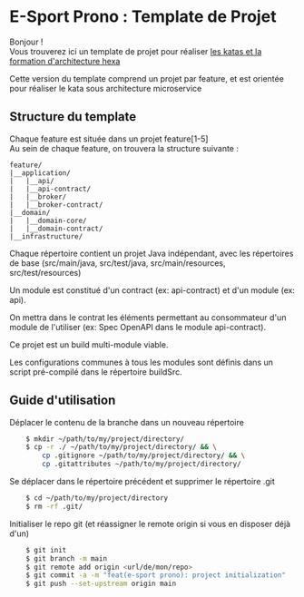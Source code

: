 # E-Sport Prono : Template de Projet

Bonjour !  
Vous trouverez ici un template de projet pour réaliser [les katas et la formation d'architecture hexa](https://gitlab.com/exalt-it-dojo/labo/architecture-hexa)  

Cette version du template comprend un projet par feature, et est orientée pour réaliser le kata sous architecture microservice

## Structure du template

Chaque feature est située dans un projet feature[1-5]  
Au sein de chaque feature, on trouvera la structure suivante :

    feature/
    |__application/
    |   |__api/
    |   |__api-contract/
    |   |__broker/
    |   |__broker-contract/
    |__domain/
    |   |__domain-core/
    |   |__domain-contract/
    |__infrastructure/

Chaque répertoire contient un projet Java indépendant, avec les répertoires de base (src/main/java, src/test/java, src/main/resources, src/test/resources)

Un module est constitué d'un contract (ex: api-contract) et d'un module (ex: api).

On mettra dans le contrat les éléments permettant au consommateur d'un module de l'utiliser (ex: Spec OpenAPI dans le module api-contract).

Ce projet est un build multi-module viable.  

Les configurations communes à tous les modules sont définis dans un script pré-compilé dans le répertoire buildSrc.

## Guide d'utilisation

Déplacer le contenu de la branche dans un nouveau répertoire

```bash
    $ mkdir ~/path/to/my/project/directory/
    $ cp -r ./ ~/path/to/my/project/directory/ && \
        cp .gitignore ~/path/to/my/project/directory/ && \
        cp .gitattributes ~/path/to/my/project/directory/
```

Se déplacer dans le répertoire précédent et supprimer le répertoire .git
```bash    
    $ cd ~/path/to/my/project/directory
    $ rm -rf .git/
```

Initialiser le repo git (et réassigner le remote origin si vous en disposer déjà d'un)

```bash
    $ git init
    $ git branch -m main
    $ git remote add origin <url/de/mon/repo>
    $ git commit -a -m "feat(e-sport prono): project initialization"
    $ git push --set-upstream origin main
```
